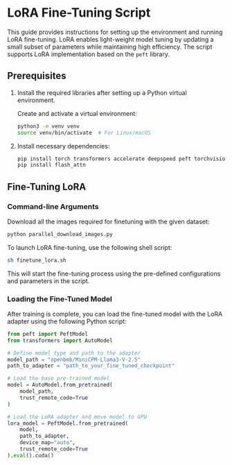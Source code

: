 # LoRA Fine-Tuning Script

This guide provides instructions for setting up the environment and running LoRA fine-tuning. LoRA enables light-weight model tuning by updating a small subset of parameters while maintaining high efficiency. The script supports LoRA implementation based on the `peft` library.

## Prerequisites

1. Install the required libraries after setting up a Python virtual environment.
   
   Create and activate a virtual environment:
   ```bash
   python3 -m venv venv
   source venv/bin/activate  # For Linux/macOS
   ```

2. Install necessary dependencies:
   ```bash
   pip install torch transformers accelerate deepspeed peft torchvision wandb wheel
   pip install flash_attn
   ```

## Fine-Tuning LoRA

### Command-line Arguments

Download all the images required for finetuning with the given dataset:

```bash
python parallel_download_images.py
```

To launch LoRA fine-tuning, use the following shell script:

```bash
sh finetune_lora.sh
```

This will start the fine-tuning process using the pre-defined configurations and parameters in the script.

### Loading the Fine-Tuned Model

After training is complete, you can load the fine-tuned model with the LoRA adapter using the following Python script:

```python
from peft import PeftModel
from transformers import AutoModel

# Define model type and path to the adapter
model_path = "openbmb/MiniCPM-Llama3-V-2.5"
path_to_adapter = "path_to_your_fine_tuned_checkpoint"

# Load the base pre-trained model
model = AutoModel.from_pretrained(
    model_path,
    trust_remote_code=True
)

# Load the LoRA adapter and move model to GPU
lora_model = PeftModel.from_pretrained(
    model,
    path_to_adapter,
    device_map="auto",
    trust_remote_code=True
).eval().cuda()
```
